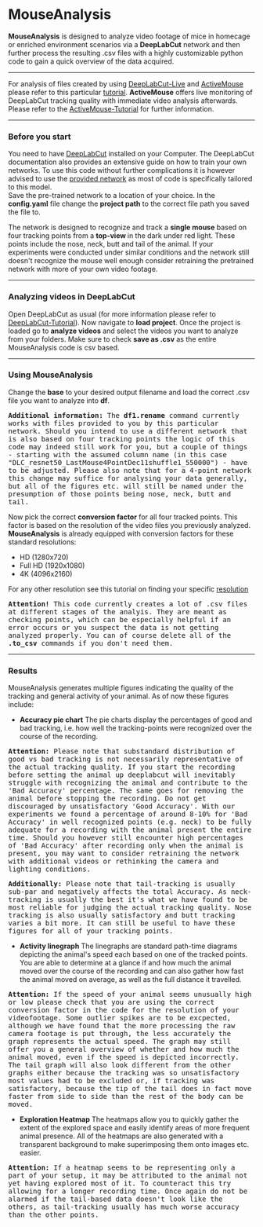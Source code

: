 # MouseAnalysis

<strong>MouseAnalysis</strong> is designed to analyze video footage of mice in homecage or enriched environment scenarios via a <strong>DeepLabCut</strong> network and then further process the resulting .csv files with a highly customizable python code to gain a quick overview of the data acquired.

---

For analysis of files created by using [DeepLabCut-Live](https://github.com/DeepLabCut/DeepLabCut-live-GUI) and [ActiveMouse](https://github.com/Lilli-K2/ActiveMouse-SFB1315/tree/main) please refer to this particular [tutorial](https://github.com/Lilli-K2/ActiveMouse-SFB1315/tree/main/Analysis).
<strong>ActiveMouse</strong> offers live monitoring of DeepLabCut tracking quality with immediate video analysis afterwards. Please refer to the [ActiveMouse-Tutorial](https://github.com/Lilli-K2/ActiveMouse-SFB1315/tree/main) for further information.

---

### Before you start

You need to have [DeepLabCut](https://github.com/DeepLabCut/DeepLabCut) installed on your Computer. The DeepLabCut documentation also provides an extensive guide on how to train your own networks.
To use this code without further complications it is however advised to use the [provided network](https://github.com/Lilli-K2/MouseAnalysis/tree/main/network) as most of code is specifically tailored to this model. <br>
Save the pre-trained network to a location of your choice.
In the <strong>config.yaml</strong> file change the <strong>project path</strong> to the correct file path you saved the file to.

The network is designed to recognize and track a <strong>single mouse</strong> based on four tracking points from a <strong>top-view </strong> in the dark under red light. These points include the nose, neck, butt and tail of the animal. If your experiments were conducted under similar conditions and the network still doesn't recognize the mouse well enough consider retraining the pretrained network with more of your own video footage.

---

### Analyzing videos in DeepLabCut

Open DeepLabCut as usual (for more information please refer to [DeepLabCut-Tutorial](https://deeplabcut.github.io/DeepLabCut/docs/standardDeepLabCut_UserGuide.html)).
Now navigate to <strong>load project</strong>. Once the project is loaded go to <strong>analyze videos</strong> and select the videos you want to analyze from your folders. Make sure to check <strong>save as .csv</strong> as the entire MouseAnalysis code is csv based.

---

### Using MouseAnalysis

Change the <strong>base</strong> to your desired output filename and load the correct .csv file you want to analyze into <strong>df</strong>.
</p>
<kbd>
<strong>Additional information:</strong>
The <strong>df1.rename</strong> command currently works with files provided to you by this particular network. Should you intend to use a different network that is also based on four tracking points the logic of this code may indeed still work for you, but a couple of things - starting with the assumed column name (in this case "DLC_resnet50_LastMouse4PointDec11shuffle1_550000") - have to be adjusted.
Please also note that for a 4-point network this change may suffice for analysing your data generally, but all of the figures etc. will still be named under the presumption of those points being nose, neck, butt and tail.
</kbd>
</p>

Now pick the correct <strong>conversion factor</strong> for all four tracked points. This factor is based on the resolution of the video files you previously analyzed. 
<strong>MouseAnalysis</strong> is already equipped with conversion factors for these standard resolutions:
- HD (1280x720)
- Full HD (1920x1080)
- 4K (4096x2160)

For any other resolution see this tutorial on finding your specific [resolution](https://github.com/Lilli-K2/ActiveMouse/tree/main/Resolution)
<p>
<kbd>
<strong>Attention!</strong>
This code currently creates a lot of .csv files at different stages of the analyis. They are meant as checking points, which can be especially helpful if an error occurs or you suspect the data is not getting analyzed properly. You can of course delete all of the <strong>.to_csv</strong> commands if you don't need them.
</kbd>
</p>

---

### Results

MouseAnalysis generates multiple figures indicating the quality of the tracking and general activity of your animal.
As of now these figures include:

- <strong>Accuracy pie chart</strong> The pie charts display the percentages of good and bad tracking, i.e. how well the tracking-points were recognized over the course of the recording.
  
</p>
<kbd>
<strong>Attention:</strong>
Please note that substandard distribution of good vs bad tracking is not necessarily representative of the actual tracking quality. If you start the recording before setting the animal up deeplabcut will inevitably struggle with recognizing the animal and contribute to the 'Bad Accuracy' percentage. The same goes for removing the animal before stopping the recording. Do not get discouraged by unsatisfactory 'Good Accuracy'. With our experiments  we found a percentage of around 8-10% for 'Bad Accuracy' in well recognized points (e.g. neck) to be fully adequate for a recording with the animal present the entire time. Should you however still encounter high percentages of 'Bad Accuracy' after recording only when the animal is present, you may want to consider retraining the network with additional videos or rethinking the camera and lighting conditions.
</kbd>
</p>

</p>
<kbd>
<strong>Additionally:</strong>
Please note that tail-tracking is usually sub-par and negatively affects the total Accuracy. As neck-tracking is usually the best it's what we have found to be most reliable for judging the actual tracking quality. Nose tracking is also usually satisfactory and butt tracking varies a bit more. It can still be useful to have these figures for all of your tracking points.
</kbd>
</p>

- <strong>Activity linegraph</strong> The linegraphs are standard path-time diagrams depicting the animal's speed each based on one of the tracked points. You are able to determine at a glance if and how much the animal moved over the course of the recording and can also gather how fast the animal moved on average, as well as the full distance it travelled.

</p>
<kbd>
<strong>Attention:</strong>
If the speed of your animal seems unusually high or low please check that you are using the correct conversion factor in the code for the resolution of your videofootage. Some outlier spikes are to be excpected, although we have found that the more processing the raw camera footage is put through, the less accurately the graph represents the actual speed. The graph may still offer you a general overview of whether and how much the animal moved, even if the speed is depicted incorrectly.
The tail graph will also look different from the other graphs either because the tracking was so unsatisfactory most values had to be excluded or, if tracking was satisfactory, because the tip of the tail does in fact move faster from side to side than the rest of the body can be moved.
</kbd>
</p>

- <strong>Exploration Heatmap</strong> The heatmaps allow you to quickly gather the extent of the explored space and easily identify areas of more frequent animal presence. All of the heatmaps are also generated with a transparent background to make superimposing them onto images etc. easier.

</p>
<kbd>
<strong>Attention:</strong>
If a heatmap seems to be representing only a part of your setup, it may be attributed to the animal not yet having explored most of it. To counteract this try allowing for a longer recording time. Once again do not be alarmed if the tail-based data doesn't look like the others, as tail-tracking usually has much worse accuracy than the other points.
</kbd>
</p>


